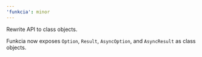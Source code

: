 ```yaml
---
'funkcia': minor
---
```


Rewrite API to class objects.

Funkcia now exposes `Option`, `Result`, `AsyncOption`, and `AsyncResult` as class objects.
